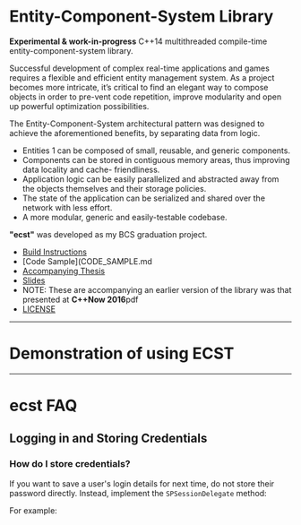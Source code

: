 Entity-Component-System Library
===============================

**Experimental & work-in-progress** C++14 multithreaded compile-time entity-component-system library.

Successful development of complex real-time applications and games requires a flexible and efficient
entity management system. As a project becomes more intricate, it’s critical to find an elegant way
to compose objects in order to pre-vent code repetition, improve modularity and open up powerful
optimization possibilities.

The Entity-Component-System architectural pattern was designed to achieve the aforementioned
benefits, by separating data from logic.

* Entities 1 can be composed of small, reusable, and generic components.
* Components can be stored in contiguous memory areas, thus improving data locality and cache-
friendliness.
* Application logic can be easily parallelized and abstracted away from the objects themselves and
their storage policies.
* The state of the application can be serialized and shared over the network with less effort.
* A more modular, generic and easily-testable codebase.

**"ecst"** was developed as my BCS graduation project.

* [Build Instructions](BUILD_INSTRUCTIONS.md)
* [Code Sample](CODE_SAMPLE.md
* [Accompanying Thesis](https://github.com/SuperV1234/bcs_thesis)
* [Slides](https://github.com/SuperV1234/cppnow2016)
 * NOTE: These are accompanying an earlier version of the library was that presented at **C++Now
2016**pdf
* [LICENSE](LICENSE)

---------------------------------------------------------------------------------------------------
# Demonstration of using ECST
---------------------------------------------------------------------------------------------------
# ecst FAQ #

## Logging in and Storing Credentials ##

### How do I store credentials? ###

If you want to save a user's login details for next time, do not store their password directly. Instead, implement the `SPSessionDelegate` method: 

For example:
